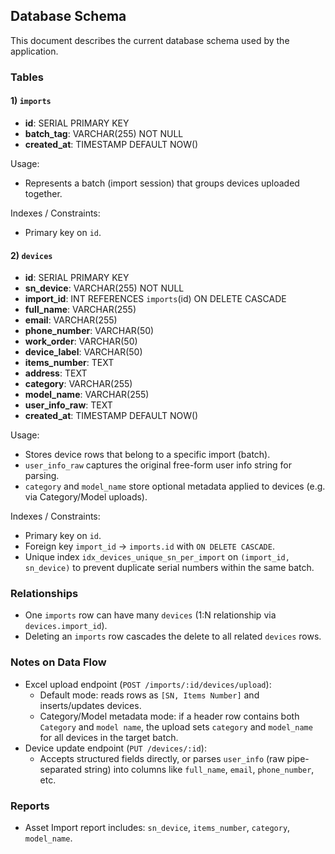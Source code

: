 ## Database Schema

This document describes the current database schema used by the application.

### Tables

#### 1) `imports`
- **id**: SERIAL PRIMARY KEY
- **batch_tag**: VARCHAR(255) NOT NULL
- **created_at**: TIMESTAMP DEFAULT NOW()

Usage:
- Represents a batch (import session) that groups devices uploaded together.

Indexes / Constraints:
- Primary key on `id`.

#### 2) `devices`
- **id**: SERIAL PRIMARY KEY
- **sn_device**: VARCHAR(255) NOT NULL
- **import_id**: INT REFERENCES `imports`(id) ON DELETE CASCADE
- **full_name**: VARCHAR(255)
- **email**: VARCHAR(255)
- **phone_number**: VARCHAR(50)
- **work_order**: VARCHAR(50)
- **device_label**: VARCHAR(50)
- **items_number**: TEXT
- **address**: TEXT
- **category**: VARCHAR(255)
- **model_name**: VARCHAR(255)
- **user_info_raw**: TEXT
- **created_at**: TIMESTAMP DEFAULT NOW()

Usage:
- Stores device rows that belong to a specific import (batch).
- `user_info_raw` captures the original free-form user info string for parsing.
- `category` and `model_name` store optional metadata applied to devices (e.g. via Category/Model uploads).

Indexes / Constraints:
- Primary key on `id`.
- Foreign key `import_id` → `imports.id` with `ON DELETE CASCADE`.
- Unique index `idx_devices_unique_sn_per_import` on `(import_id, sn_device)` to prevent duplicate serial numbers within the same batch.

### Relationships
- One `imports` row can have many `devices` (1:N relationship via `devices.import_id`).
- Deleting an `imports` row cascades the delete to all related `devices` rows.

### Notes on Data Flow
- Excel upload endpoint (`POST /imports/:id/devices/upload`):
  - Default mode: reads rows as `[SN, Items Number]` and inserts/updates devices.
  - Category/Model metadata mode: if a header row contains both `Category` and `model name`, the upload sets `category` and `model_name` for all devices in the target batch.
- Device update endpoint (`PUT /devices/:id`):
  - Accepts structured fields directly, or parses `user_info` (raw pipe-separated string) into columns like `full_name`, `email`, `phone_number`, etc.

### Reports
- Asset Import report includes: `sn_device`, `items_number`, `category`, `model_name`.


